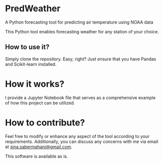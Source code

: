 # PredWeather
A Python forecasting tool for predicting air temperature using NOAA data

This Python tool enables forecasting weather for any station of your choice.

## How to use it?
Simply clone the repository. Easy, right? Just ensure that you have Pandas and Scikit-learn installed.

# How it works?
I provide a Jupyter Notebook file that serves as a comprehensive example of how this project can be utilized.

# How to contribute?
Feel free to modify or enhance any aspect of the tool according to your requirements. Additionally, you can discuss any concerns with me via email at sina.sabermahani@gmail.com.

This software is available as is.
